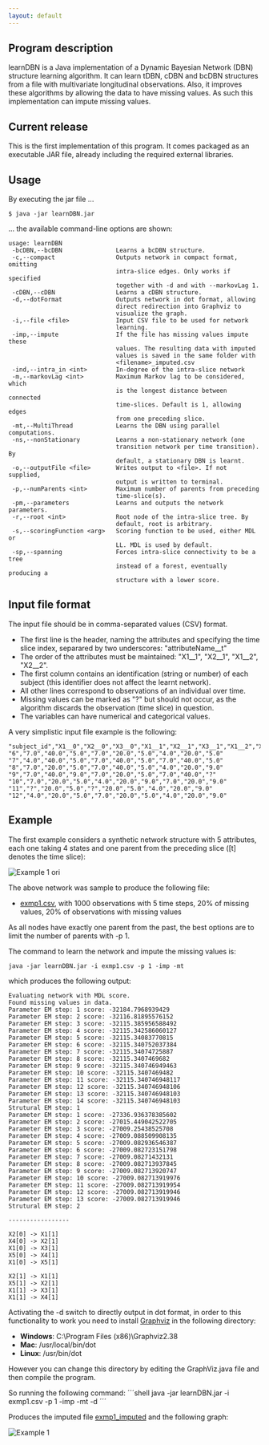 ```yaml
---
layout: default
---
```


## Program description

learnDBN is a Java implementation of a Dynamic Bayesian Network (DBN) structure learning algorithm. It can learn tDBN, cDBN and bcDBN structures from a file with multivariate longitudinal observations. Also, it improves these algorithms by allowing the data to have missing values. As such this implementation can impute missing values.


## Current release

This is the first implementation of this program. It comes packaged as an executable JAR file, already including the required external libraries.


## Usage

By executing the jar file ...

```shell
$ java -jar learnDBN.jar 
```
... the available command-line options are shown:

```
usage: learnDBN
 -bcDBN,--bcDBN               Learns a bcDBN structure.
 -c,--compact                 Outputs network in compact format, omitting
                              intra-slice edges. Only works if specified
                              together with -d and with --markovLag 1.
 -cDBN,--cDBN                 Learns a cDBN structure.
 -d,--dotFormat               Outputs network in dot format, allowing
                              direct redirection into Graphviz to
                              visualize the graph.
 -i,--file <file>             Input CSV file to be used for network
                              learning.
 -imp,--impute                If the file has missing values impute these
                              values. The resulting data with imputed
                              values is saved in the same folder with
                              <filename>_imputed.csv
 -ind,--intra_in <int>        In-degree of the intra-slice network
 -m,--markovLag <int>         Maximum Markov lag to be considered, which
                              is the longest distance between connected
                              time-slices. Default is 1, allowing edges
                              from one preceding slice.
 -mt,--MultiThread            Learns the DBN using parallel computations.
 -ns,--nonStationary          Learns a non-stationary network (one
                              transition network per time transition). By
                              default, a stationary DBN is learnt.
 -o,--outputFile <file>       Writes output to <file>. If not supplied,
                              output is written to terminal.
 -p,--numParents <int>        Maximum number of parents from preceding
                              time-slice(s).
 -pm,--parameters             Learns and outputs the network parameters.
 -r,--root <int>              Root node of the intra-slice tree. By
                              default, root is arbitrary.
 -s,--scoringFunction <arg>   Scoring function to be used, either MDL or
                              LL. MDL is used by default.
 -sp,--spanning               Forces intra-slice connectivity to be a tree
                              instead of a forest, eventually producing a
                              structure with a lower score.
```


## Input file format

The input file should be in comma-separated values (CSV) format.

*   The first line is the header, naming the attributes and specifying the time slice index, separared by two underscores: "attributeName__t"
*   The order of the attributes must be maintained: "X1__1", "X2__1", "X1__2", "X2__2".
*   The first column contains an identification (string or number) of each subject (this identifier does not affect the learnt network).
*   All other lines correspond to observations of an individual over time.
*   Missing values can be marked as "?" but should not occur, as the algorithm discards the observation (time slice) in question.
*   The variables can have numerical and categorical values.

A very simplistic input file example is the following:

```
"subject_id","X1__0","X2__0","X3__0","X1__1","X2__1","X3__1","X1__2","X2__2","X3__2"
"6","7.0","40.0","5.0","7.0","20.0","5.0","4.0","20.0","5.0"
"7","4.0","40.0","5.0","7.0","40.0","5.0","7.0","40.0","5.0"
"8","7.0","20.0","5.0","7.0","40.0","5.0","4.0","20.0","9.0"
"9","7.0","40.0","9.0","7.0","20.0","5.0","7.0","40.0","?"
"10","7.0","20.0","5.0","4.0","20.0","9.0","7.0","20.0","9.0"
"11","?","20.0","5.0","?","20.0","5.0","4.0","20.0","9.0"
"12","4.0","20.0","5.0","7.0","20.0","5.0","4.0","20.0","9.0"
```
## Example

The first example considers a synthetic network structure with 5 attributes, each one taking 4 states and one parent from the preceding slice ([t] denotes the time slice):

![Example 1 ori](./exmp1_ori.png)

The above network was sample to produce the following file:
*   [exmp1.csv](./exmp1.csv), with 1000 observations with 5 time steps, 20% of missing values, 20% of observations with missing values

As all nodes have exactly one parent from the past, the best options are to limit the number of parents with -p 1.

The command to learn the network and impute the missing values is:
```shell
java -jar learnDBN.jar -i exmp1.csv -p 1 -imp -mt
```

which produces the following output:
```
Evaluating network with MDL score.
Found missing values in data.
Parameter EM step: 1 score: -32184.7968939429
Parameter EM step: 2 score: -32116.81895576152
Parameter EM step: 3 score: -32115.385956588492
Parameter EM step: 4 score: -32115.342586060127
Parameter EM step: 5 score: -32115.34083770815
Parameter EM step: 6 score: -32115.340752037384
Parameter EM step: 7 score: -32115.34074725887
Parameter EM step: 8 score: -32115.3407469682
Parameter EM step: 9 score: -32115.340746949463
Parameter EM step: 10 score: -32115.3407469482
Parameter EM step: 11 score: -32115.340746948117
Parameter EM step: 12 score: -32115.340746948106
Parameter EM step: 13 score: -32115.340746948103
Parameter EM step: 14 score: -32115.340746948103
Strutural EM step: 1
Parameter EM step: 1 score: -27336.936378385602
Parameter EM step: 2 score: -27015.449042522705
Parameter EM step: 3 score: -27009.25438525708
Parameter EM step: 4 score: -27009.088509908135
Parameter EM step: 5 score: -27009.082936546387
Parameter EM step: 6 score: -27009.082723151798
Parameter EM step: 7 score: -27009.08271432131
Parameter EM step: 8 score: -27009.082713937845
Parameter EM step: 9 score: -27009.082713920747
Parameter EM step: 10 score: -27009.082713919976
Parameter EM step: 11 score: -27009.082713919954
Parameter EM step: 12 score: -27009.082713919946
Parameter EM step: 13 score: -27009.082713919946
Strutural EM step: 2

-----------------

X2[0] -> X1[1]
X4[0] -> X2[1]
X1[0] -> X3[1]
X5[0] -> X4[1]
X1[0] -> X5[1]

X2[1] -> X1[1]
X5[1] -> X2[1]
X1[1] -> X3[1]
X1[1] -> X4[1]
```

Activating the -d switch to directly output in dot format, in order to this functionality to work you need to install [Graphviz](http://www.graphviz.org/) in the following directory:
*   **Windows**: C:\Program Files (x86)\Graphviz2.38
*   **Mac**: /usr/local/bin/dot
*   **Linux**: /usr/bin/dot

However you can change this directory by editing the GraphViz.java file and then compile the program.

So running the following command:
´´´shell
java -jar learnDBN.jar -i exmp1.csv -p 1 -imp -mt -d 
´´´

Produces the imputed file [exmp1_imputed](./exmp1_imputed.csv) and the following graph:

![Example 1](./exmp1.png)

